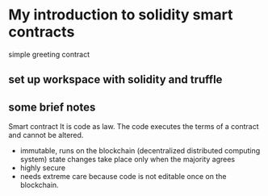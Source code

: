 # My introduction to solidity smart contracts

simple greeting contract

## set up workspace with solidity and truffle


## some brief notes

Smart contract
It is code as law. The code executes the terms of a contract and cannot be altered.
- immutable, runs on the blockchain (decentralized distributed computing system) state changes take place only when the majority agrees
- highly secure
- needs extreme care because code is not editable once on the blockchain.

